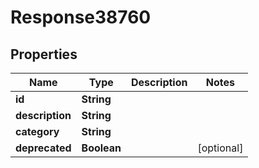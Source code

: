 
# Response38760

## Properties
Name | Type | Description | Notes
------------ | ------------- | ------------- | -------------
**id** | **String** |  | 
**description** | **String** |  | 
**category** | **String** |  | 
**deprecated** | **Boolean** |  |  [optional]



